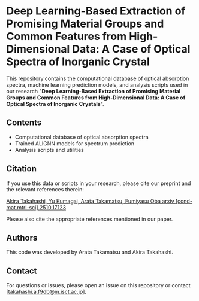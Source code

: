 # Deep Learning-Based Extraction of Promising Material Groups and Common Features from High-Dimensional Data: A Case of Optical Spectra of Inorganic Crystal

This repository contains the computational database of optical absorption spectra, machine learning prediction models, and analysis scripts used in our research "**Deep Learning-Based Extraction of Promising Material Groups and Common Features
from High-Dimensional Data: A Case of Optical Spectra of Inorganic Crystals**".

## Contents

- Computational database of optical absorption spectra
- Trained ALIGNN models for spectrum prediction
- Analysis scripts and utilities

## Citation

If you use this data or scripts in your research, please cite our preprint and the relevant references therein:

[Akira Takahashi, Yu Kumagai, Arata Takamatsu, Fumiyasu Oba arxiv [cond-mat.mtrl-sci] 2510.17123](https://arxiv.org/abs/2510.17123)


Please also cite the appropriate references mentioned in our paper.

## Authors

This code was developed by Arata Takamatsu and Akira Takahashi.

## Contact

For questions or issues, please open an issue on this repository or contact [takahashi.a.f9db@m.isct.ac.jp].
